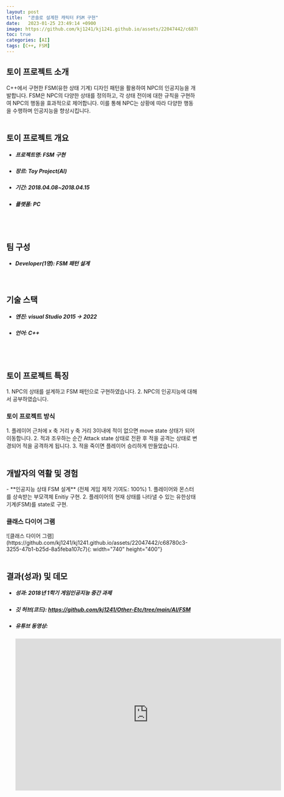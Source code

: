 ```yaml
---
layout: post
title:  "콘솔로 설계한 캐릭터 FSM 구현"
date:   2023-01-25 23:49:14 +0900
image: https://github.com/kj1241/kj1241.github.io/assets/22047442/c68780c3-3255-47b1-b25d-8a5feba107c7
toc: true
categories: [AI]
tags: [C++, FSM]
---
```


<h2><green1_h2> 토이 프로젝트 소개 </green1_h2></h2>
C++에서 구현한 FSM(유한 상태 기계) 디자인 패턴을 활용하여 NPC의 인공지능을 개발합니다.  
FSM은 NPC의 다양한 상태를 정의하고, 각 상태 전이에 대한 규칙을 구현하여 NPC의 행동을 효과적으로 제어합니다.  
이를 통해 NPC는 상황에 따라 다양한 행동을 수행하며 인공지능을 향상시킵니다.  

<br>
<br>
<h2><green1_h2> 토이 프로젝트 개요 </green1_h2></h2><ul>
<li><h5><green1_h5>프로젝트명: </green1_h5><span> FSM 구현 </span></h5></li>
<li><h5><green1_h5>장르: </green1_h5><span> Toy Project(AI)  </span></h5></li>
<li><h5><green1_h5>기간: </green1_h5><span> 2018.04.08~2018.04.15</span></h5></li>
<li><h5><green1_h5>플랫폼: </green1_h5><span> PC </span></h5></li></ul>


<br>
<br>
<h2><green1_h2> 팀 구성 </green1_h2></h2><ul> 
<li><h5><green1_h5>Developer(1명): </green1_h5><span> FSM 패턴 설계 </span></h5></li>
</ul>

<br>
<h2><green1_h2> 기술 스택 </green1_h2></h2><ul>
<li><h5><green1_h5>엔진: </green1_h5><span> visual Studio 2015 → 2022 </span></h5></li>
<li><h5><green1_h5>언어: </green1_h5><span> C++ </span></h5></li>
</ul>

<br>
<br>
<h2 ><green1_h2> 토이 프로젝트 특징 </green1_h2></h2>
1. NPC의 상태를 설계하고 FSM 패턴으로 구현하였습니다.
2. NPC의 인공지능에 대해서 공부하였습니다.

<br>
<h3 ><green1_h3> 토이 프로젝트 방식 </green1_h3></h3>
1. 플레이어 근처에 x 축 거리 y 축 거리 3이내에 적이 없으면 move state 상태가 되어 이동합니다.
2. 적과 조우하는 순간 Attack state 상태로 전환 후 적을 공격는 상태로 변경되어 적을 공격하게 됩니다.
3. 적을 죽이면 플레이어 승리하게 만들었습니다.

<br>
<br>
<h2><green1_h2> 개발자의 역활 및 경험 </green1_h2></h2>
- **인공지능 상태 FSM 설계** <span><red1_error>(전체 게임 제작 기여도: 100%)</red1_error></span>
    1. 플레이어와 몬스터를 상속받는 부모객체 Enitiy 구현.
    2. 플레이어의 현재 상태를 나타낼 수 있는 유한상태기계(FSM)를 state로 구현.

<br>
<h3><green1_h3> 클래스 다이어 그램 </green1_h3></h3>
![클래스 다이어 그램](https://github.com/kj1241/kj1241.github.io/assets/22047442/c68780c3-3255-47b1-b25d-8a5feba107c7){: width="740" height="400"}

<br>
<br>
<h2><green1_h2> 결과(성과) 및 데모 </green1_h2></h2>
<ul>
<li><h5><green1_h5>성과: </green1_h5><span> 2018년 1학기 게임인공지능 중간 과제 </span></h5></li>
<li><h5><green1_h5>깃 허브(코드): </green1_h5><span> 
<a href="https://github.com/kj1241/Other-Etc/tree/main/AI/FSM">https://github.com/kj1241/Other-Etc/tree/main/AI/FSM</a></span></h5></li>
<li><h5><green1_h5>유튜브 동영상: </green1_h5></h5> 
<iframe width="700" height="400" src="https://www.youtube.com/embed/2FgzgUDakqI" title="FSM(C++ 콘솔)" frameborder="0" allow="accelerometer; autoplay; clipboard-write; encrypted-media; gyroscope; picture-in-picture; web-share" allowfullscreen></iframe></li>
</ul>





